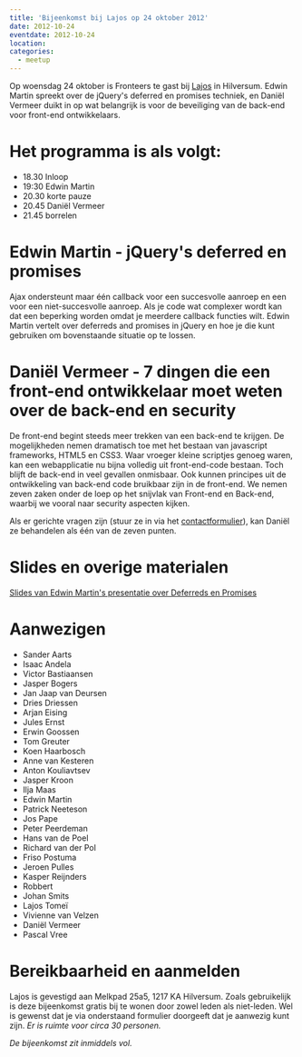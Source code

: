 ```yaml
---
title: 'Bijeenkomst bij Lajos op 24 oktober 2012'
date: 2012-10-24
eventdate: 2012-10-24
location:
categories:
  - meetup
---
```


Op woensdag 24 oktober is Fronteers te gast bij [Lajos](http://lajos.nl) in Hilversum. Edwin Martin spreekt over de jQuery's deferred en promises techniek, en Daniël Vermeer duikt in op wat belangrijk is voor de beveiliging van de back-end voor front-end ontwikkelaars.

# Het programma is als volgt:

- 18.30 Inloop
- 19:30 Edwin Martin
- 20.30 korte pauze
- 20.45 Daniël Vermeer
- 21.45 borrelen

# Edwin Martin - jQuery's deferred en promises

Ajax ondersteunt maar één callback voor een succesvolle aanroep en een voor een niet-succesvolle aanroep. Als je code wat complexer wordt kan dat een beperking worden omdat je meerdere callback functies wilt. Edwin Martin vertelt over deferreds and promises in jQuery en hoe je die kunt gebruiken om bovenstaande situatie op te lossen.

# Daniël Vermeer - 7 dingen die een front-end ontwikkelaar moet weten over de back-end en security

De front-end begint steeds meer trekken van een back-end te krijgen. De mogelijkheden nemen dramatisch toe met het bestaan van javascript frameworks, HTML5 en CSS3. Waar vroeger kleine scriptjes genoeg waren, kan een webapplicatie nu bijna volledig uit front-end-code bestaan. Toch blijft de back-end in veel gevallen onmisbaar. Ook kunnen principes uit de ontwikkeling van back-end code bruikbaar zijn in de front-end. We nemen zeven zaken onder de loep op het snijvlak van Front-end en Back-end, waarbij we vooral naar security aspecten kijken.

Als er gerichte vragen zijn (stuur ze in via het [contactformulier](/contact)), kan Daniël ze behandelen als één van de zeven punten.

# Slides en overige materialen

[Slides van Edwin Martin's presentatie over Deferreds en Promises](http://www.bitstorm.org/jquery/2012-presentatie-deferred-promises/)

# Aanwezigen

- Sander Aarts
- Isaac Andela
- Victor Bastiaansen
- Jasper Bogers
- Jan Jaap van Deursen
- Dries Driessen
- Arjan Eising
- Jules Ernst
- Erwin Goossen
- Tom Greuter
- Koen Haarbosch
- Anne van Kesteren
- Anton Kouliavtsev
- Jasper Kroon
- Ilja Maas
- Edwin Martin
- Patrick Neeteson
- Jos Pape
- Peter Peerdeman
- Hans van de Poel
- Richard van der Pol
- Friso Postuma
- Jeroen Pulles
- Kasper Reijnders
- Robbert
- Johan Smits
- Lajos Tomeï
- Vivienne van Velzen
- Daniël Vermeer
- Pascal Vree

# Bereikbaarheid en aanmelden

Lajos is gevestigd aan Melkpad 25a5, 1217 KA Hilversum. Zoals gebruikelijk is deze bijeenkomst gratis bij te wonen door zowel leden als niet-leden. Wel is gewenst dat je via onderstaand formulier doorgeeft dat je aanwezig kunt zijn. _Er is ruimte voor circa 30 personen._

_De bijeenkomst zit inmiddels vol._
